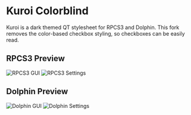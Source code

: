 # Kuroi Colorblind
Kuroi is a dark themed QT stylesheet for RPCS3 and Dolphin.
This fork removes the color-based checkbox styling, so checkboxes can be easily read.

## RPCS3 Preview
![RPCS3 GUI](https://i.imgur.com/6u2HfRE.png)
![RPCS3 Settings](https://i.imgur.com/42M35nx.png)

## Dolphin Preview
![Dolphin GUI](https://i.imgur.com/m7LFG7B.png)
![Dolphin Settings](https://i.imgur.com/1CcQFef.png)
